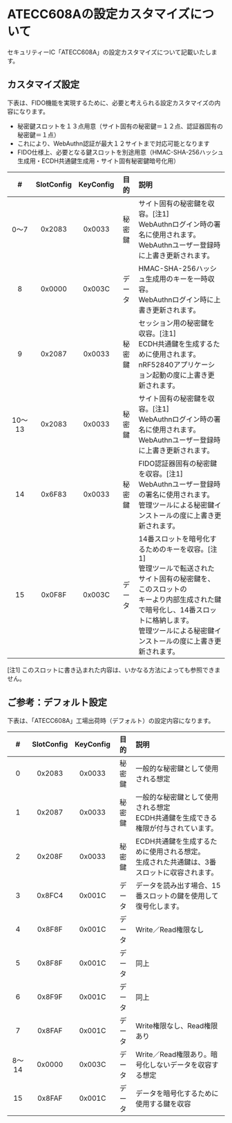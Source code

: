 # ATECC608Aの設定カスタマイズについて

セキュリティーIC「ATECC608A」の設定カスタマイズについて記載いたします。

## カスタマイズ設定

下表は、FIDO機能を実現するために、必要と考えられる設定カスタマイズの内容になります。

- 秘密鍵スロットを１３点用意（サイト固有の秘密鍵＝１２点、認証器固有の秘密鍵＝１点）
- これにより、WebAuthn認証が最大１２サイトまで対応可能となります
- FIDO仕様上、必要となる鍵スロットを別途用意（HMAC-SHA-256ハッシュ生成用・ECDH共通鍵生成用・サイト固有秘密鍵暗号化用）

| # |SlotConfig|KeyConfig| 目的 |説明|
|:---:|:---:|:---:|:---:|:---|
|0〜7|0x2083|0x0033|秘密鍵|サイト固有の秘密鍵を収容。[注1]<br>WebAuthnログイン時の署名に使用されます。<br>WebAuthnユーザー登録時に上書き更新されます。|
|8|0x0000|0x003C|データ|HMAC-SHA-256ハッシュ生成用のキーを一時収容。<br>WebAuthnログイン時に上書き更新されます。|
|9|0x2087|0x0033|秘密鍵|セッション用の秘密鍵を収容。[注1]<br>ECDH共通鍵を生成するために使用されます。<br>nRF52840アプリケーション起動の度に上書き更新されます。|
|10〜13|0x2083|0x0033|秘密鍵|サイト固有の秘密鍵を収容。[注1]<br>WebAuthnログイン時の署名に使用されます。<br>WebAuthnユーザー登録時に上書き更新されます。|
|14|0x6F83|0x0033|秘密鍵|FIDO認証器固有の秘密鍵を収容。[注1]<br>WebAuthnユーザー登録時の署名に使用されます。<br>管理ツールによる秘密鍵インストールの度に上書き更新されます。|
|15|0x0F8F|0x003C|データ|14番スロットを暗号化するためのキーを収容。[注1]<br>管理ツールで転送されたサイト固有の秘密鍵を、このスロットの<br>キーより内部生成された鍵で暗号化し、14番スロットに格納します。<br>管理ツールによる秘密鍵インストールの度に上書き更新されます。|

[注1] このスロットに書き込まれた内容は、いかなる方法によっても参照できません。

## ご参考：デフォルト設定

下表は、「ATECC608A」工場出荷時（デフォルト）の設定内容になります。

| # |SlotConfig|KeyConfig| 目的 |説明|
|:---:|:---:|:---:|:---:|:---|
|0|0x2083|0x0033|秘密鍵|一般的な秘密鍵として使用される想定 |
|1|0x2087|0x0033|秘密鍵|一般的な秘密鍵として使用される想定<br>ECDH共通鍵を生成できる権限が付与されています。 |
|2|0x208F|0x0033|秘密鍵|ECDH共通鍵を生成するために使用される想定。<br>生成された共通鍵は、3番スロットに収容されます。|
|3|0x8FC4|0x001C|データ|データを読み出す場合、15番スロットの鍵を使用して復号化します。 |
|4|0x8F8F|0x001C|データ|Write／Read権限なし |
|5|0x8F8F|0x001C|データ|同上 |
|6|0x8F9F|0x001C|データ|同上 |
|7|0x8FAF|0x001C|データ|Write権限なし、Read権限あり |
|8〜14|0x0000|0x003C|データ|Write／Read権限あり。暗号化しないデータを収容する想定 |
|15|0x8FAF|0x001C|データ|データを暗号化するために使用する鍵を収容 |
